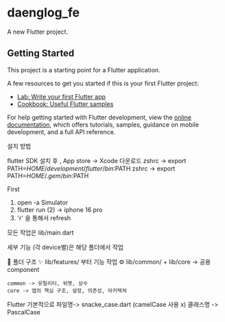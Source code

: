 # daenglog_fe

A new Flutter project.

## Getting Started

This project is a starting point for a Flutter application.

A few resources to get you started if this is your first Flutter project:

- [Lab: Write your first Flutter app](https://docs.flutter.dev/get-started/codelab)
- [Cookbook: Useful Flutter samples](https://docs.flutter.dev/cookbook)

For help getting started with Flutter development, view the
[online documentation](https://docs.flutter.dev/), which offers tutorials,
samples, guidance on mobile development, and a full API reference.

설치 방법

flutter SDK 설치 후 , App store -> Xcode 다운로드
zshrc -> export PATH=$HOME/development/flutter/bin:$PATH
zshrc -> export PATH=$HOME/.gem/bin:$PATH

First
1. open -a Simulator
2. flutter run (2) -> iphone 16 pro
3. 'r' 을 통해서 refresh

모든 작업은
lib/main.dart 

세부 기능 (각 device별)은 해당 폴더에서 작업

📁 폴더 구조
    ✨ lib/features/ 부터 기능 작업
    ⚙️ lib/common/ + lib/core -> 공용 component

    common -> 유틸리티, 위젯, 상수
    core -> 앱의 핵심 구조, 설정, 의존성, 아키텍쳐
    
Flutter 
기본적으로 파일명->  snacke_case.dart (camelCase 사용 x)
클래스명 -> PascalCase
